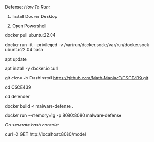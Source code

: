 Defense:
*How To Run:*

1. Install Docker Desktop

2. Open Powershell

docker pull ubuntu:22.04

docker run -it --privileged -v /var/run/docker.sock:/var/run/docker.sock ubuntu:22.04 bash

apt update

apt install -y docker.io curl

git clone -b FreshInstall https://github.com/Math-Maniac7/CSCE439.git

cd CSCE439

cd defender

docker build -t malware-defense .

docker run --memory=1g -p 8080:8080 malware-defense

*On seperate bash console:*

curl -X GET http://localhost:8080/model

